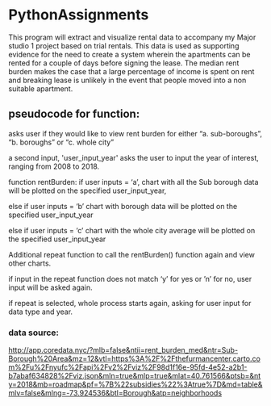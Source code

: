 # PythonAssignments
This program will extract and visualize rental data to accompany my Major studio 1 project based on trial rentals. This data is used as supporting evidence for the need to create a system wherein the apartments can be rented for a couple of days before signing the lease. The median rent burden makes the case that a large percentage of income is spent on rent and breaking lease is unlikely in the event that people moved into a non suitable apartment. 


## pseudocode for function:

asks user if they would like to view rent burden for either “a. sub-boroughs”, “b. boroughs” or “c. whole city”

a second input, 'user_input_year' asks the user to input the year of interest, ranging from 2008 to 2018.

function rentBurden:
if user inputs = ‘a’, chart with all the Sub borough data will be plotted on the specified user_input_year,

else if user inputs = ‘b’ chart with borough data will be plotted on the specified user_input_year

else if user inputs = ‘c’ chart with the whole city average will be plotted on the specified user_input_year

Additional repeat function to call the rentBurden() function again and view other charts.

if input in the repeat function does not match ‘y’ for yes or ’n’ for no, user input will be asked again.

if repeat is selected, whole process starts again, asking for user input for data type and year.




### data source:

http://app.coredata.nyc/?mlb=false&ntii=rent_burden_med&ntr=Sub-Borough%20Area&mz=12&vtl=https%3A%2F%2Fthefurmancenter.carto.com%2Fu%2Fnyufc%2Fapi%2Fv2%2Fviz%2F98d1f16e-95fd-4e52-a2b1-b7abaf634828%2Fviz.json&mln=true&mlp=true&mlat=40.761566&ptsb=&nty=2018&mb=roadmap&pf=%7B%22subsidies%22%3Atrue%7D&md=table&mlv=false&mlng=-73.924536&btl=Borough&atp=neighborhoods

